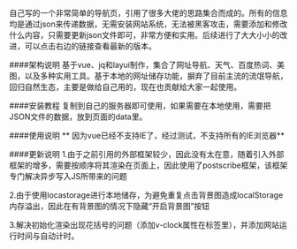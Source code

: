 自己写的一个非常简单的导航页，引用了很多大佬的思路集合而成的。所有的信息均是通过json来传递数据，无需安装网站系统，无法被黑客攻击，需要添加和修改什么内容，只需要更新json文件即可，非常方便和实用。后续进行了大大小小的改进，可以点击右边的链接查看最新的版本。

####架构说明
基于vue、jq和layui制作，集合了网址导航、天气、百度热词、美图，以及多种实用工具。基于本地的网址储存功能，摒弃了目前主流的流氓导航，回归自然生态，主要是做给自己用的，现在也贡献给大家一起使用。

####安装教程
复制到自己的服务器即可使用，如果需要在本地使用，需要把JSON文件的数据，放到页面的data里。

####使用说明
** 因为vue已经不支持IE了，经过测试，不支持所有的IE浏览器**

####更新说明
1.由于之前引用的外部框架较少，因此没有太在意，随着引入外部框架的增多，需要按顺序将其渲染在页面上，因此使用了postscribe框架，该框架专门解决异步写入JS所带来的问题

2.由于使用locastorage进行本地储存，为避免重复点击背景图造成localStorage内存溢出，因此在有背景图的情况下隐藏“开启背景图”按钮

3.解决初始化渲染出现花括号的问题（添加v-clock属性在标签里），并添加网站运行时间与自动计时。
